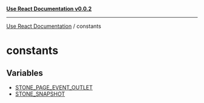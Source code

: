 [**Use React Documentation v0.0.2**](../README.md)

***

[Use React Documentation](../modules.md) / constants

# constants

## Variables

- [STONE\_PAGE\_EVENT\_OUTLET](variables/STONE_PAGE_EVENT_OUTLET.md)
- [STONE\_SNAPSHOT](variables/STONE_SNAPSHOT.md)
